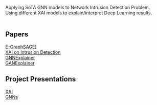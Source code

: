 Applying SoTA GNN models to Network Intrusion Detection Problem. <br>
Using different XAI models to explain/interpret Deep Learning results. <br><br>

<h2>Papers</h2>
<a href="https://arxiv.org/pdf/2103.16329.pdf">E-GraphSAGE]</a><br>
<a href="https://ieeexplore.ieee.org/stamp/stamp.jsp?arnumber=9825734">XAI on Intrusion Detection</a><br>
<a href="https://cs.stanford.edu/people/jure/pubs/gnnexplainer-neurips19.pdf">GNNExplainer</a><br>
<a href="https://arxiv.org/pdf/2301.00012.pdf">GANExplainer</a><br>

<h2>Project Presentations</h2>
<a href="https://docs.google.com/presentation/d/1AuiN0zCFymfBC82l24U2SKORKVQGNtJ4_Dwq0OWgBoE/edit?usp=sharing">XAI</a><br>
<a href="https://docs.google.com/presentation/d/1hSlqgyUwR5aqO7TE7K0tbVgRUGqQtRdwU243NoTXN70/edit?usp=sharing">GNNs</a><br>
